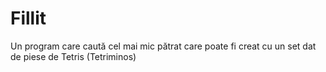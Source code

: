 # Fillit
Un program care caută cel mai mic pătrat care poate fi creat cu un set dat de piese de Tetris (Tetriminos)
